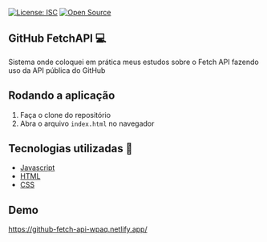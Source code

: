 [![License: ISC](https://img.shields.io/badge/License-ISC-blue.svg)](https://opensource.org/licenses/ISC)
[![Open Source](https://badges.frapsoft.com/os/v1/open-source.svg?v=103)](https://opensource.org/)

## GitHub FetchAPI :computer:

Sistema onde coloquei em prática meus estudos sobre o Fetch API fazendo uso da API pública do GitHub


## Rodando a aplicação

1. Faça o clone do repositório
2. Abra o arquivo `index.html` no navegador

## Tecnologias utilizadas :rocket:

- [Javascript](https://developer.mozilla.org/pt-BR/docs/Web/JavaScript)
- [HTML](https://developer.mozilla.org/pt-BR/docs/Web/HTML)
- [CSS](https://developer.mozilla.org/pt-BR/docs/Web/CSS)


## Demo
https://github-fetch-api-wpaq.netlify.app/
